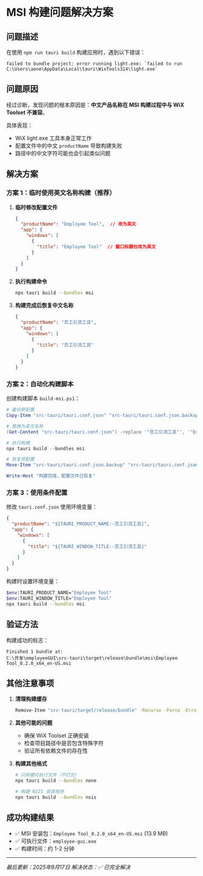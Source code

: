 # MSI 构建问题解决方案

## 问题描述

在使用 `npm run tauri build` 构建应用时，遇到以下错误：

```
failed to bundle project: error running light.exe: `failed to run C:\Users\aone\AppData\Local\tauri\WixTools314\light.exe`
```

## 问题原因

经过诊断，发现问题的根本原因是：**中文产品名称在 MSI 构建过程中与 WiX Toolset 不兼容**。

具体表现：
- WiX light.exe 工具本身正常工作
- 配置文件中的中文 `productName` 导致构建失败
- 路径中的中文字符可能也会引起类似问题

## 解决方案

### 方案 1：临时使用英文名称构建（推荐）

1. **临时修改配置文件**
   ```json
   {
     "productName": "Employee Tool",  // 改为英文
     "app": {
       "windows": [
         {
           "title": "Employee Tool"  // 窗口标题也改为英文
         }
       ]
     }
   }
   ```

2. **执行构建命令**
   ```bash
   npx tauri build --bundles msi
   ```

3. **构建完成后恢复中文名称**
   ```json
   {
     "productName": "员工引流工具",
     "app": {
       "windows": [
         {
           "title": "员工引流工具"
         }
       ]
     }
   }
   ```

### 方案 2：自动化构建脚本

创建构建脚本 `build-msi.ps1`：

```powershell
# 备份原配置
Copy-Item "src-tauri/tauri.conf.json" "src-tauri/tauri.conf.json.backup"

# 替换为英文名称
(Get-Content "src-tauri/tauri.conf.json") -replace '"员工引流工具"', '"Employee Tool"' | Set-Content "src-tauri/tauri.conf.json"

# 执行构建
npx tauri build --bundles msi

# 恢复原配置
Move-Item "src-tauri/tauri.conf.json.backup" "src-tauri/tauri.conf.json" -Force

Write-Host "构建完成，配置文件已恢复"
```

### 方案 3：使用条件配置

修改 `tauri.conf.json` 使用环境变量：

```json
{
  "productName": "${TAURI_PRODUCT_NAME:-员工引流工具}",
  "app": {
    "windows": [
      {
        "title": "${TAURI_WINDOW_TITLE:-员工引流工具}"
      }
    ]
  }
}
```

构建时设置环境变量：
```bash
$env:TAURI_PRODUCT_NAME="Employee Tool"
$env:TAURI_WINDOW_TITLE="Employee Tool"
npx tauri build --bundles msi
```

## 验证方法

构建成功的标志：
```
Finished 1 bundle at:
C:\开发\employeeGUI\src-tauri\target\release\bundle\msi\Employee Tool_0.2.0_x64_en-US.msi
```

## 其他注意事项

1. **清理构建缓存**
   ```bash
   Remove-Item "src-tauri/target/release/bundle" -Recurse -Force -ErrorAction SilentlyContinue
   ```

2. **其他可能的问题**
   - 确保 WiX Toolset 正确安装
   - 检查项目路径中是否包含特殊字符
   - 验证所有依赖文件的存在性

3. **构建其他格式**
   ```bash
   # 只构建可执行文件（不打包）
   npx tauri build --bundles none
   
   # 构建 NSIS 安装程序
   npx tauri build --bundles nsis
   ```

## 成功构建结果

- ✅ MSI 安装包：`Employee Tool_0.2.0_x64_en-US.msi` (13.9 MB)
- ✅ 可执行文件：`employee-gui.exe`
- ✅ 构建时间：约 1-2 分钟

---

*最后更新：2025年9月17日*
*解决状态：✅ 已完全解决*